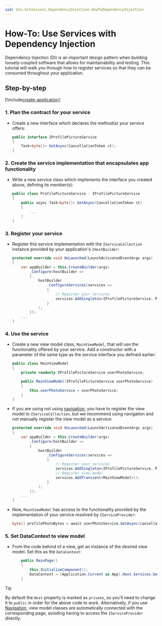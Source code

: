 ```yaml
---
uid: Uno.Extensions.DependencyInjection.HowToDependencyInjection
---
```

# How-To: Use Services with Dependency Injection

Dependency Injection (DI) is an important design pattern when building loosely-coupled software that allows for maintainability and testing. This tutorial will walk you through how to register services so that they can be consumed throughout your application.

## Step-by-step

[!include[create-application](../includes/create-application.md)]

### 1. Plan the contract for your service

* Create a new interface which declares the method(s) your service offers:

    ```cs
    public interface IProfilePictureService
    {
        Task<byte[]> GetAsync(CancellationToken ct);
    }
    ```

### 2. Create the service implementation that encapsulates app functionality

* Write a new service class which implements the interface you created above, defining its member(s):

    ```cs
    public class ProfilePictureService : IProfilePictureService
    {
        public async Task<byte[]> GetAsync(CancellationToken ct)
        {
            ...
        }
    }
    ```

### 3. Register your service

* Register this service implementation with the `IServiceCollection` instance provided by your application's `IHostBuilder`:

    ```csharp
    protected override void OnLaunched(LaunchActivatedEventArgs args)
    {
        var appBuilder = this.CreateBuilder(args)
            .Configure(hostBuilder =>
            {
                hostBuilder
                    .ConfigureServices(services =>
                    {
                        // Register your services
                        services.AddSingleton<IProfilePictureService, ProfilePictureService>();
                    }
                );
            });
        ...
    }
    ```

### 4. Use the service

* Create a new view model class, `MainViewModel`, that will use the functionality offered by your service. Add a constructor with a parameter of the same type as the service interface you defined earlier:

    ```cs
    public class MainViewModel
    {
        private readonly IProfilePictureService userPhotoService;

        public MainViewModel(IProfilePictureService userPhotoService)
        {
            this.userPhotoService = userPhotoService;
        }
    }
    ```

* If you are using not using [navigation](xref:Uno.Extensions.Navigation.Overview), you have to register the view model to `IServiceCollection`, but we recommend using navigation and not manually register the view model as a service:

    ```cs
    protected override void OnLaunched(LaunchActivatedEventArgs args)
    {
        var appBuilder = this.CreateBuilder(args)
            .Configure(hostBuilder =>
            {
                hostBuilder
                    .ConfigureServices(services =>
                    {
                        // Register your services
                        services.AddSingleton<IProfilePictureService, ProfilePictureService>();
                        // Register view model
                        services.AddTransient<MainViewModel>();
                    }
                );
            });
        ...
    }
    ```

* Now, `MainViewModel` has access to the functionality provided by the implementation of your service resolved by `IServiceProvider`:

    ```cs
    byte[] profilePhotoBytes = await userPhotoService.GetAsync(cancellationToken);
    ```

### 5. Set DataContext to view model

* From the code behind of a view, get an instance of the desired view model. Set this as the `DataContext`:

    ```cs
        public MainPage()
        {
            this.InitializeComponent();
            DataContext = (Application.Current as App).Host.Services.GetRequiredService<MainViewModel>();
        }
    ```

> [!TIP]
> By default the `Host` property is marked as `private`, so you'll need to change it to `public` in order for the above code to work. Alternatively, if you use [Navigation](xref:Uno.Extensions.Navigation.Overview), view model classes are automatically connected with the corresponding page, avoiding having to access the `IServiceProvider` directly.
